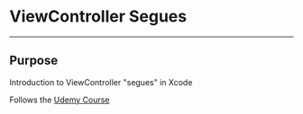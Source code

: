# ViewController Segues

---
## Purpose
Introduction to ViewController "segues" in Xcode

Follows the [Udemy Course](https://www.udemy.com/ios-12-app-development-bootcamp/)